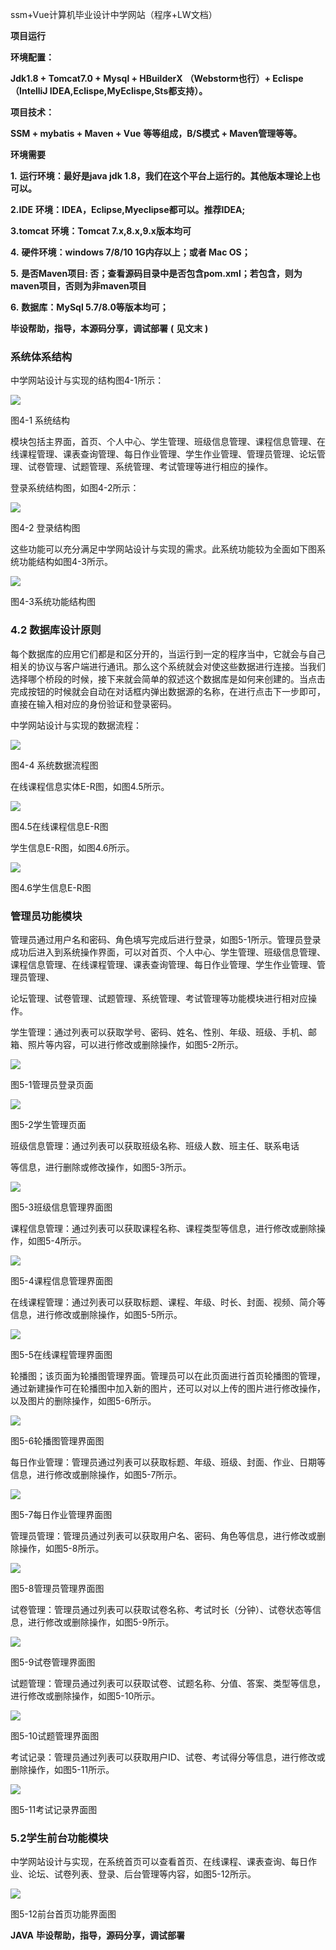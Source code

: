 ssm+Vue计算机毕业设计中学网站（程序+LW文档）

**项目运行**

**环境配置：**

**Jdk1.8 + Tomcat7.0 + Mysql + HBuilderX** **（Webstorm也行）+ Eclispe（IntelliJ
IDEA,Eclispe,MyEclispe,Sts都支持）。**

**项目技术：**

**SSM + mybatis + Maven + Vue** **等等组成，B/S模式 + Maven管理等等。**

**环境需要**

**1.** **运行环境：最好是java jdk 1.8，我们在这个平台上运行的。其他版本理论上也可以。**

**2.IDE** **环境：IDEA，Eclipse,Myeclipse都可以。推荐IDEA;**

**3.tomcat** **环境：Tomcat 7.x,8.x,9.x版本均可**

**4.** **硬件环境：windows 7/8/10 1G内存以上；或者 Mac OS；**

**5.** **是否Maven项目: 否；查看源码目录中是否包含pom.xml；若包含，则为maven项目，否则为非maven项目**

**6.** **数据库：MySql 5.7/8.0等版本均可；**

**毕设帮助，指导，本源码分享，调试部署** **(** **见文末** **)**

### 系统体系结构

中学网站设计与实现的结构图4-1所示：

![](./res/069fc130cfca40ce92475d514af77b8a.png)

图4-1 系统结构

模块包括主界面，首页、个人中心、学生管理、班级信息管理、课程信息管理、在线课程管理、课表查询管理、每日作业管理、学生作业管理、管理员管理、论坛管理、试卷管理、试题管理、系统管理、考试管理等进行相应的操作。

登录系统结构图，如图4-2所示：

![](./res/ec2809d367ed439f9840495067c5e95f.png)

图4-2 登录结构图

这些功能可以充分满足中学网站设计与实现的需求。此系统功能较为全面如下图系统功能结构如图4-3所示。

![](./res/898371b8423c416a9f608940f8f1aff8.png)

图4-3系统功能结构图

### 4.2 数据库设计原则

每个数据库的应用它们都是和区分开的，当运行到一定的程序当中，它就会与自己相关的协议与客户端进行通讯。那么这个系统就会对使这些数据进行连接。当我们选择哪个桥段的时候，接下来就会简单的叙述这个数据库是如何来创建的。当点击完成按钮的时候就会自动在对话框内弹出数据源的名称，在进行点击下一步即可，直接在输入相对应的身份验证和登录密码。

中学网站设计与实现的数据流程：

![](./res/511a89c589a4434ab8fadc50e5b33a84.png)

图4-4 系统数据流程图

在线课程信息实体E-R图，如图4.5所示。

![](./res/b09763882b8e41aea12cd0baf64bc647.png)

图4.5在线课程信息E-R图

学生信息E-R图，如图4.6所示。

![](./res/9655f91df79347ccb9e5c68d88a0bd06.png)

图4.6学生信息E-R图

### 管理员功能模块

管理员通过用户名和密码、角色填写完成后进行登录，如图5-1所示。管理员登录成功后进入到系统操作界面，可以对首页、个人中心、学生管理、班级信息管理、课程信息管理、在线课程管理、课表查询管理、每日作业管理、学生作业管理、管理员管理、

论坛管理、试卷管理、试题管理、系统管理、考试管理等功能模块进行相对应操作。

学生管理：通过列表可以获取学号、密码、姓名、性别、年级、班级、手机、邮箱、照片等内容，可以进行修改或删除操作，如图5-2所示。

![](./res/3aa540124d374c148c1dc35319416f4a.png)

图5-1管理员登录页面

![](./res/c26a9ed5d6be4db6aac0c2b8a38e9f58.png)

图5-2学生管理页面

班级信息管理：通过列表可以获取班级名称、班级人数、班主任、联系电话

等信息，进行删除或修改操作，如图5-3所示。

![](./res/264fb929bef14c00af5a3d0b4030dce2.png)

图5-3班级信息管理界面图

课程信息管理：通过列表可以获取课程名称、课程类型等信息，进行修改或删除操作，如图5-4所示。

![](./res/89c6d985d72d433c88f5e68d8f249f69.png)

图5-4课程信息管理界面图

在线课程管理：通过列表可以获取标题、课程、年级、时长、封面、视频、简介等信息，进行修改或删除操作，如图5-5所示。

![](./res/a356003fd84d4ad28c9d1180e92b3563.png)

图5-5在线课程管理界面图

轮播图；该页面为轮播图管理界面。管理员可以在此页面进行首页轮播图的管理，通过新建操作可在轮播图中加入新的图片，还可以对以上传的图片进行修改操作，以及图片的删除操作，如图5-6所示。

![](./res/f4e17ef0f04e4a66a6cb1452ee4c0c28.png)

图5-6轮播图管理界面图

每日作业管理：管理员通过列表可以获取标题、年级、班级、封面、作业、日期等信息，进行修改或删除操作，如图5-7所示。

![](./res/61d428e71f8e4b518675d119911f81fe.png)

图5-7每日作业管理界面图

管理员管理：管理员通过列表可以获取用户名、密码、角色等信息，进行修改或删除操作，如图5-8所示。

![](./res/2e1c7a65669546668302f594721a374a.png)

图5-8管理员管理界面图

试卷管理：管理员通过列表可以获取试卷名称、考试时长（分钟）、试卷状态等信息，进行修改或删除操作，如图5-9所示。

![](./res/626342f8c98442359df3d5513551d3dd.png)

图5-9试卷管理界面图

试题管理：管理员通过列表可以获取试卷、试题名称、分值、答案、类型等信息，进行修改或删除操作，如图5-10所示。

![](./res/e197fd9f9ea04febb0cf6092df68ea67.png)

图5-10试题管理界面图

考试记录：管理员通过列表可以获取用户ID、试卷、考试得分等信息，进行修改或删除操作，如图5-11所示。

![](./res/6106555dedef4b5a8e317cc35b2a0994.png)

图5-11考试记录界面图

### 5.2学生前台功能模块

中学网站设计与实现，在系统首页可以查看首页、在线课程、课表查询、每日作业、论坛、试卷列表、登录、后台管理等内容，如图5-12所示。

![](./res/e618be20b5d54272b1f51837abc0672d.png)

图5-12前台首页功能界面图

**JAVA** **毕设帮助，指导，源码分享，调试部署**

